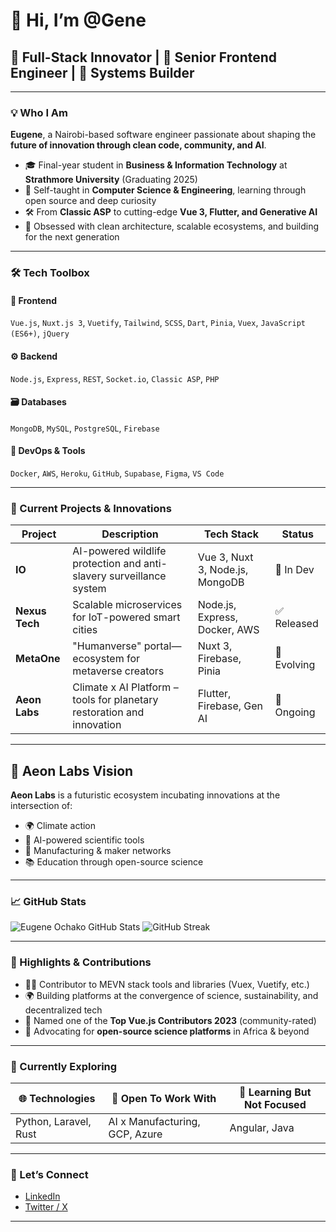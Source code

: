 
# 👋 Hi, I’m @Gene

## 🧠 Full-Stack Innovator | 👾 Senior Frontend Engineer | 🚀 Systems Builder

---

### 💡 Who I Am

**Eugene**, a Nairobi-based software engineer passionate about shaping the **future of innovation through clean code, community, and AI**.

* 🎓 Final-year student in **Business & Information Technology** at **Strathmore University** (Graduating 2025)
* 🧠 Self-taught in **Computer Science & Engineering**, learning through open source and deep curiosity
* 🛠️ From **Classic ASP** to cutting-edge **Vue 3, Flutter, and Generative AI**
* 🧬 Obsessed with clean architecture, scalable ecosystems, and building for the next generation

---

### 🛠️ Tech Toolbox

#### 🎨 Frontend

`Vue.js`, `Nuxt.js 3`, `Vuetify`, `Tailwind`, `SCSS`, `Dart`, `Pinia`, `Vuex`, `JavaScript (ES6+)`, `jQuery`

#### ⚙️ Backend

`Node.js`, `Express`, `REST`, `Socket.io`, `Classic ASP`, `PHP`

#### 🗃️ Databases

`MongoDB`, `MySQL`, `PostgreSQL`, `Firebase`

#### 🚀 DevOps & Tools

`Docker`, `AWS`, `Heroku`, `GitHub`, `Supabase`, `Figma`, `VS Code`

---

### 🔭 Current Projects & Innovations

| Project         | Description                                                            | Tech Stack                      | Status      |
| --------------- | ---------------------------------------------------------------------- | ------------------------------- | ----------- |
| **IO** | AI-powered wildlife protection and anti-slavery surveillance system    | Vue 3, Nuxt 3, Node.js, MongoDB | 🧪 In Dev   |
| **Nexus Tech**  | Scalable microservices for IoT-powered smart cities                    | Node.js, Express, Docker, AWS   | ✅ Released  |
| **MetaOne**     | "Humanverse" portal—ecosystem for metaverse creators                   | Nuxt 3, Firebase, Pinia         | 🔄 Evolving |
| **Aeon Labs**   | Climate x AI Platform – tools for planetary restoration and innovation | Flutter, Firebase, Gen AI       | 🔄 Ongoing  |

---

## 🚀 Aeon Labs Vision

**Aeon Labs** is a futuristic ecosystem incubating innovations at the intersection of:

* 🌍 Climate action
* 🧠 AI-powered scientific tools
* 🔧 Manufacturing & maker networks
* 📚 Education through open-source science

---

### 📈 GitHub Stats

![Eugene Ochako GitHub Stats](https://github-readme-stats.vercel.app/api?username=ObiwanKenobee\&show_icons=true\&theme=radical)
![GitHub Streak](https://github-readme-streak-stats.herokuapp.com?user=ObiwanKenobee\&theme=radical)

---

### 🏅 Highlights & Contributions

* 🧑‍💻 Contributor to MEVN stack tools and libraries (Vuex, Vuetify, etc.)
* 🌍 Building platforms at the convergence of science, sustainability, and decentralized tech
* 🌟 Named one of the **Top Vue.js Contributors 2023** (community-rated)
* 🧪 Advocating for **open-source science platforms** in Africa & beyond

---

### 🌱 Currently Exploring

| 🌐 Technologies       | 💼 Open To Work With           | 🧪 Learning But Not Focused |
| --------------------- | ------------------------------ | --------------------------- |
| Python, Laravel, Rust | AI x Manufacturing, GCP, Azure | Angular, Java               |

---

### 🤝 Let’s Connect

* [LinkedIn](https://www.linkedin.com/in/eugeneochako/)
* [Twitter / X](https://twitter.com/LabsAeon)

---



